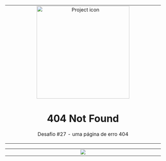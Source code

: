 <table align="center"><tr><td align="center" width="9999">

<img src="https://t2.tudocdn.net/572277?w=1920" align="center" width="300" alt="Project icon">

# 404 Not Found
Desafio #27 - uma página de erro 404
</td></tr></table>

<table align="center"><tr><td align="center" width="9999">
<img src="https://i.imgur.com/qtcJh7i.gif" align="center">
</td></tr></table>


